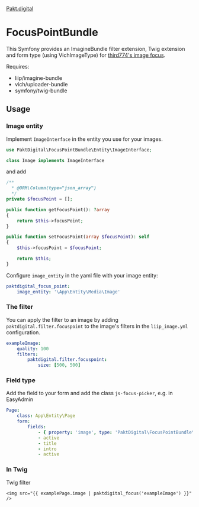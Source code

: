 [Pakt.digital](https://www.pakt.digital/)
# FocusPointBundle

This Symfony provides an ImagineBundle filter extension, Twig extension and form type (using VichImageType) for [third774's image focus](https://github.com/third774/image-focus).

Requires:
- liip/imagine-bundle
- vich/uploader-bundle
- symfony/twig-bundle

## Usage

### Image entity
Implement `ImageInterface` in the entity you use for your images.
```php
use PaktDigital\FocusPointBundle\Entity\ImageInterface;

class Image implements ImageInterface
```

and add
```php
/**
  * @ORM\Column(type="json_array")
  */
private $focusPoint = [];

public function getFocusPoint(): ?array
{
    return $this->focusPoint;
}

public function setFocusPoint(array $focusPoint): self
{
    $this->focusPoint = $focusPoint;

    return $this;
}
```

Configure `image_entity` in the yaml file with your image entity:
```yml
paktdigital_focus_point:
    image_entity: '\App\Entity\Media\Image'
```

### The filter

You can apply the filter to an image by adding `paktdigital.filter.focuspoint` to the image's filters in the `liip_image.yml` configuration.
```yaml
exampleImage:
    quality: 100
    filters:
        paktdigital.filter.focuspoint:
            size: [500, 500]
```

### Field type
Add the field to your form and add the class `js-focus-picker`, e.g. in EasyAdmin
```yaml
Page:
    class: App\Entity\Page
    form:
        fields:
            - { property: 'image', type: 'PaktDigital\FocusPointBundle\Form\ImageFocusType', css_class: 'js-focus-picker' }
            - active
            - title
            - intro
            - active
```

### In Twig
Twig filter
```twig
<img src="{{ examplePage.image | paktdigital_focus('exampleImage') }}" />
```
